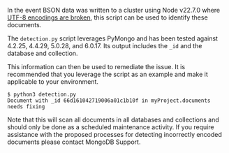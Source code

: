 In the event BSON data was written to a cluster using Node v22.7.0 where [UTF-8 encodings are broken](https://github.com/nodejs/node/issues/54543), this script can be used to identify these documents.

The `detection.py` script leverages PyMongo and has been tested against 4.2.25, 4.4.29, 5.0.28, and 6.0.17. Its output includes the `_id` and the database and collection.

This information can then be used to remediate the issue. It is recommended that you leverage the script as an example and make it applicable to your environment.

```
$ python3 detection.py
Document with _id 66d161042719006a01c1b10f in myProject.documents needs fixing
```

Note that this will scan all documents in all databases and collections and should only be done as a scheduled maintenance activity. If you require assistance with the proposed processes for detecting incorrectly encoded documents please contact MongoDB Support.